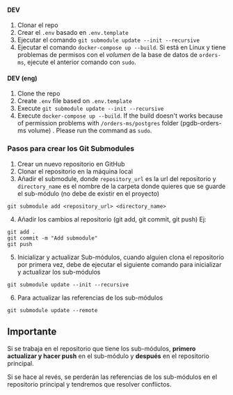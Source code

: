 #### DEV
1. Clonar el repo
2. Crear el `.env` basado en `.env.template`
3. Ejecutar el comando `git submodule update --init --recursive`
4. Ejecutar el comando `docker-compose up --build`. Si está en Linux y tiene problemas de permisos con el *volumen* de la base de datos de `orders-ms`, ejecute el anterior comando con `sudo`.

#### DEV (eng)
1. Clone the repo
2. Create `.env` file based on `.env.template`
3. Execute `git submodule update --init --recursive`
4. Execute `docker-compose up --build`. If the build doesn't works because of permission problems with `/orders-ms/postgres` folder (pgdb-orders-ms volume) . Please run the command as `sudo`.

### Pasos para crear los Git Submodules


1. Crear un nuevo repositorio en GitHub
2. Clonar el repositorio en la máquina local
3. Añadir el submodule, donde `repository_url` es la url del repositorio y `directory_name` es el nombre de la carpeta donde quieres que se guarde el sub-módulo (no debe de existir en el proyecto)
```
git submodule add <repository_url> <directory_name>
```
4. Añadir los cambios al repositorio (git add, git commit, git push)
Ej:
```
git add .
git commit -m "Add submodule"
git push
```
5. Inicializar y actualizar Sub-módulos, cuando alguien clona el repositorio por primera vez, debe de ejecutar el siguiente comando para inicializar y actualizar los sub-módulos
```
git submodule update --init --recursive
```
6. Para actualizar las referencias de los sub-módulos
```
git submodule update --remote
```


## Importante
Si se trabaja en el repositorio que tiene los sub-módulos, **primero actualizar y hacer push** en el sub-módulo y **después** en el repositorio principal. 

Si se hace al revés, se perderán las referencias de los sub-módulos en el repositorio principal y tendremos que resolver conflictos.

